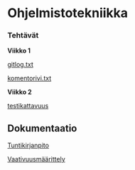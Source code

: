 # Ohjelmistotekniikka

### Tehtävät
**Viikko 1**

[gitlog.txt](https://raw.githubusercontent.com/msha/ot-harjoitustyo/master/laskarit/viikko1/gitlog.txt)

[komentorivi.txt](https://raw.githubusercontent.com/msha/ot-harjoitustyo/master/laskarit/viikko1/komentorivi.txt)

**Viikko 2**


[testikattavuus](https://raw.githubusercontent.com/msha/ot-harjoitustyo/master/laskarit/viikko2/kattavuus.png)

## Dokumentaatio
[Tuntikirjanpito](https://github.com/msha/ot-harjoitustyo/blob/master/dokumentaatio/tuntikirjanpito.md)

[Vaativuusmäärittely](https://github.com/msha/ot-harjoitustyo/blob/master/dokumentaatio/vaativuusmaarittely.md)